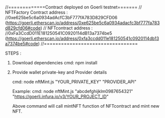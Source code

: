 //=============Contract deployed on Goerli testnet=======
// NFTFactory Contract address : 
//0xe625be5c6a0934adAcfC3bF777fA783D829CFD06 (https://goerli.etherscan.io/address/0xe625be5c6a0934adacfc3bf777fa783d829cfd06#code)
// NFTcontract address : 
//0xFa3CcdD011E181250541C0920114dB13a7374be5 (https://goerli.etherscan.io/address/0xfa3ccdd011e181250541c0920114db13a7374be5#code)
//=================================

STEPS :

1. Download dependencies
    cmd: npm install

2. Provide wallet private-key and Provider details
    
    cmd: node nftMint.js "YOUR_PRIVATE_KEY" "PROVIDER_API"

    Example: 
    cmd: node nftMint.js "abcdefghijklm0987654321"  "https://goerli.infura.io/v3/YOUR_PROJECT_ID"

    Above command will call mintNFT function of NFTcontract and mint new NFT.

    
  